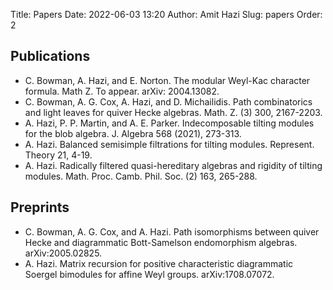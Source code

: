 Title: Papers
Date: 2022-06-03 13:20
Author: Amit Hazi
Slug: papers
Order: 2

## Publications

- C. Bowman, A. Hazi, and E. Norton. The modular Weyl-Kac character formula. Math Z. To appear. arXiv: 2004.13082.
- C. Bowman, A. G. Cox, A. Hazi, and D. Michailidis. Path combinatorics and light leaves for quiver Hecke algebras. Math. Z. (3) 300, 2167-2203.
- A. Hazi, P. P. Martin, and A. E. Parker. Indecomposable tilting modules for the blob algebra. J. Algebra 568 (2021), 273-313.
- A. Hazi. Balanced semisimple filtrations for tilting modules. Represent. Theory 21, 4-19.
- A. Hazi. Radically filtered quasi-hereditary algebras and rigidity of tilting modules. Math. Proc. Camb. Phil. Soc. (2) 163, 265-288.

## Preprints
- C. Bowman, A. G. Cox, and A. Hazi. Path isomorphisms between quiver Hecke and diagrammatic Bott-Samelson endomorphism algebras. arXiv:2005.02825.
- A. Hazi. Matrix recursion for positive characteristic diagrammatic Soergel bimodules for affine Weyl groups. arXiv:1708.07072. 
